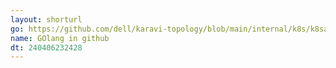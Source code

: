 ```yaml
---
layout: shorturl
go: https://github.com/dell/karavi-topology/blob/main/internal/k8s/k8sapi.go
name: GOlang in github
dt: 240406232428
---
```

